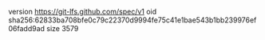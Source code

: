 version https://git-lfs.github.com/spec/v1
oid sha256:62833ba708bfe0c79c22370d9994fe75c41e1bae543b1bb239976ef06fadd9ad
size 3579
